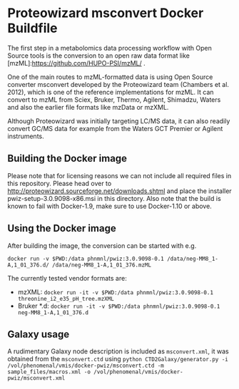 # Proteowizard msconvert Docker Buildfile

The first step in a metabolomics data processing workflow with Open
Source tools is the conversion to an open raw data format like
[mzML]:https://github.com/HUPO-PSI/mzML/ .

One of the main routes to mzML-formatted data is using Open Source converter
msconvert developed by the Proteowizard team (Chambers et al. 2012), 
which is one of the reference implementations for mzML. It can convert 
to mzML from Sciex, Bruker, Thermo, Agilent, Shimadzu, Waters 
and also the earlier file formats like mzData or mzXML.

Although Proteowizard was initially targeting LC/MS data, it can also readily 
convert GC/MS data for example from the Waters GCT Premier or Agilent instruments.

## Building the Docker image

Please note that for licensing reasons we can not include all required 
files in this repository. Please head over to http://proteowizard.sourceforge.net/downloads.shtml
and place the installer pwiz-setup-3.0.9098-x86.msi in this directory.
Also note that the build is known to fail with Docker-1.9, make sure to use Docker-1.10 or above.

## Using the Docker image

After building the image, the conversion can be started with e.g. 

`docker run -v $PWD:/data phnmnl/pwiz:3.0.9098-0.1 /data/neg-MM8_1-A,1_01_376.d/
/data/neg-MM8_1-A,1_01_376.mzML`

The currently tested vendor formats are:

* mzXML: `docker run -it -v $PWD:/data phnmnl/pwiz:3.0.9098-0.1 threonine_i2_e35_pH_tree.mzXML`
* Bruker *.d: `docker run -it -v $PWD:/data phnmnl/pwiz:3.0.9098-0.1 neg-MM8_1-A,1_01_376.d`

## Galaxy usage

A rudimentary Galaxy node description is included as `msconvert.xml`, 
it was obtained from the `msconvert.ctd` using 
`python CTD2Galaxy/generator.py -i /vol/phenomenal/vmis/docker-pwiz/msconvert.ctd -m sample_files/macros.xml -o /vol/phenomenal/vmis/docker-pwiz/msconvert.xml`










